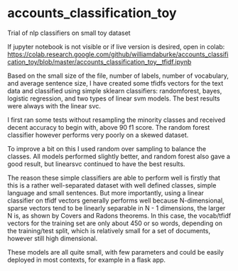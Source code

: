 # accounts_classification_toy
Trial of nlp classifiers on small toy dataset

If jupyter notebook is not visible or if live version is desired, open in colab: https://colab.research.google.com/github/williamdaburke/accounts_classification_toy/blob/master/accounts_classification_toy__tfidf.ipynb


Based on the small size of the file, number of labels, number of vocabulary, and average sentence size, I have created some
tfidfs vectors for the text data and classified using simple sklearn classifiers: randomforest, bayes, logistic regression, and
two types of linear svm models.  The best results were always with the linear svc.

I first ran some tests without resampling the minority classes and received decent accuracy to begin with, above 90 f1 score.
The random forest classifier however performs very poorly on a skewed dataset. 

To improve a bit on this I used random over sampling to balance the classes. All models performed slightly better, and random forest
also gave a good result, but linearsvc continued to have the best results.

The reason these simple classifiers are able to perform well is firstly that this is a rather well-separated dataset with
well defined classes, simple language and small sentences.  But more importantly, using a linear classifier on tfidf vectors generally
performs well because N-dimensional, sparse vectors tend to be linearly separable in N - 1 dimensions, the larger N is, as shown
by Covers and Radons theorems.  In this case, the vocab/tfidf vectors for the training set are only about 450 or so words, depending on the training/test split, which is relatively small for a set of documents, however still high dimensional. 

These models are all quite small, with few parameters and could be easily deployed in most contexts, for example in a flask app.
